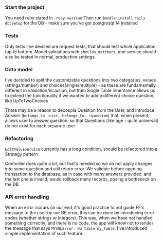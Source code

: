 ### Start the project

You need ruby stated in `.ruby-version`
Then run `bundle install`
`rails db:setup` for the DB - make sure you've got postgresql 14 installed

### Tests

Only tests I've devised are request tests, that should test whole application top to bottom.
Model validations with `shoulda_matchers`, and service should also be tested in normal, production settings.

### Data model

I've decided to split the customizable questions into two categories, values (strings/number) and choices(single/multiple) - as these are fundamentally different in validation/inclusion, but then Single Table Inheritance allows us to extend the functionality if we wanted to add a different choice question, like UpToTwoChoices

There may be a reason to decouple Question from the User, and introduce Answer (`belongs_to :user, belongs_to: :question`) that, when present, allows user to answer question, so that Questions (like age - quite universal) do not exist for each separate user

### Refactoring 

`EditValueService` currently has a long condition, should be refactored into a Strategy pattern

Controller does quite a lot, but that's needed so we do not apply changes into some question and still return error.
We validate before opening transaction to the database, as in case with many answers provided, and the last one is invalid, would rollback many records, posing a bottleneck on the DB.

### API error handling

When an error occurs on our end, it's good practice to not guide FE's message to the user by our BE error, this can be done by introducing error codes (whether strings or integers). This way, when we have not handled something correctly, and there is no code, the app will know not to render the message that says `MYSQLError: No table my_table`.
I've introduced simple implementation of such feature.
